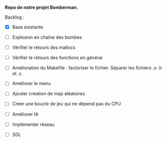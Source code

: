 **Repo de notre projet Bomberman.**

Backlog : 
- [x] Base existante
- [ ] Explosion en chaîne des bombes
- [ ] Vérifier le retours des mallocs
- [ ] Vérifier le retours des fonctions en général
- [ ] Amélioration du Makefile : factoriser le fichier. Séparer les fichiers .o .h et .c.
- [ ] Améliorer le menu
- [ ] Ajouter création de map aléatoires
- [ ] Créer une boucle de jeu qui ne dépend pas du CPU
- [ ] Améliorer IA
- [ ] Implémenter réseau
- [ ] SDL

